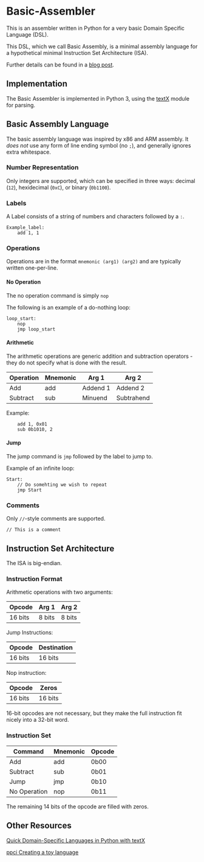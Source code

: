 # Basic-Assembler
This is an assembler written in Python for a very basic Domain Specific Language (DSL).

This DSL, which we call Basic Assembly, is a minimal assembly language for a hypothetical minimal Instruction Set Architecture (ISA).

Further details can be found in a [blog post](https://formydeskdrawer.wordpress.com/2020/07/03/a-domain-specific-assembly-language-and-assembler/).

## Implementation
The Basic Assembler is implemented in Python 3, using the [textX](https://github.com/textX/textX) module for parsing.

## Basic Assembly Language

The basic assembly language was inspired by x86 and ARM assembly. It _does not_ use any form of line ending symbol (no `;`), and generally ignores extra whitespace.

### Number Representation

Only integers are supported, which can be specified in three ways: decimal (`12`), hexidecimal (`0xC`), or binary (`0b1100`).

### Labels

A Label consists of a string of numbers and characters followed by a `:`.

```
Example_label:
    add 1, 1
```

### Operations

Operations are in the format `mnemonic (arg1) (arg2)` and are typically written one-per-line.

#### No Operation

The no operation command is simply `nop`

The following is an example of a do-nothing loop:

```
loop_start:
    nop
    jmp loop_start
```

#### Arithmetic

The arithmetic operations are generic addition and subtraction operators - they do not specify what is done with the result.

| Operation | Mnemonic | Arg 1    | Arg 2      |
|-----------|----------|----------|------------|
| Add       | add      | Addend 1 | Addend 2   |
| Subtract  | sub      | Minuend  | Subtrahend |

Example:

```
    add 1, 0x01
    sub 0b1010, 2
```

#### Jump

The jump command is `jmp` followed by the label to jump to.

Example of an infinite loop:

```
Start:
    // Do somehting we wish to repeat
    jmp Start
```

### Comments

Only `//`-style comments are supported.

```
// This is a comment
```

## Instruction Set Architecture
The ISA is big-endian.

### Instruction Format
Arithmetic operations with two arguments:

| Opcode  | Arg 1  | Arg 2  |
|---------|--------|--------|
| 16 bits | 8 bits | 8 bits |

Jump Instructions:

| Opcode  | Destination   |
|---------|---------------|
| 16 bits | 16 bits       |

Nop instruction:

| Opcode  | Zeros   |
|---------|---------------|
| 16 bits | 16 bits       |

16-bit opcodes are not necessary, but they make the full instruction fit nicely into a 32-bit word.

### Instruction Set
| Command      | Mnemonic | Opcode |
|--------------|----------|--------|
| Add          | add      | 0b00   |
| Subtract     | sub      | 0b01   |
| Jump         | jmp      | 0b10   |
| No Operation | nop      | 0b11   |

The remaining 14 bits of the opcode are filled with zeros.

## Other Resources

[Quick Domain-Specific Languages in Python with textX](https://tomassetti.me/quick-domain-specific-languages-in-python-with-textx/)

[ppci Creating a toy language](https://ppci.readthedocs.io/en/latest/howto/toy.html)
